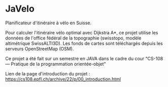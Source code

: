 # JaVelo
Planificateur d'itinéraire à vélo en Suisse.

Pour calculer l'itinéraire vélo optimal avec Dijkstra A*, ce projet utilise les données de l'office fédéral de la topographie (swisstopo, modèle altimétrique SwissALTI3D).
Les fonds de cartes sont téléchargés depuis les serveurs OpenStreetMap (OSM).

Ce projet a été fait sur un semestre en JAVA dans le cadre du cour "CS-108 — Pratique de la programmation orientée-objet"

Lien de la page d'introduction du projet : https://cs108.epfl.ch/archive/22/p/00_introduction.html
